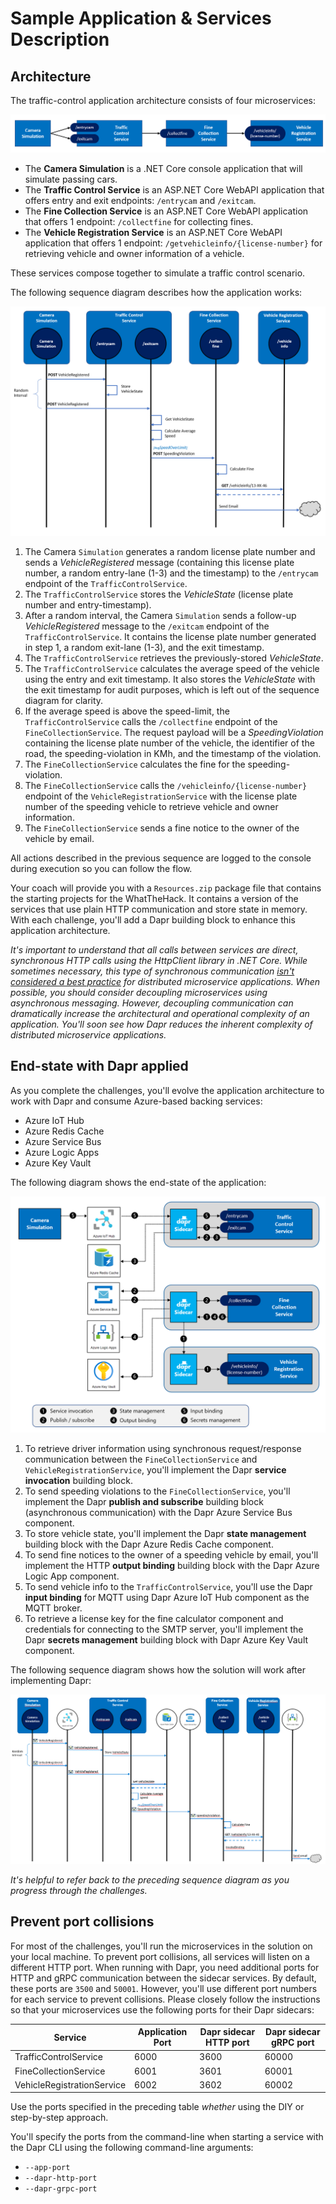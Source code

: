 # Sample Application & Services Description

## Architecture

The traffic-control application architecture consists of four microservices:

![Services](../../images/services.png)

- The **Camera Simulation** is a .NET Core console application that will simulate passing cars.
- The **Traffic Control Service** is an ASP.NET Core WebAPI application that offers entry and exit endpoints: `/entrycam` and `/exitcam`.
- The **Fine Collection Service** is an ASP.NET Core WebAPI application that offers 1 endpoint: `/collectfine` for collecting fines.
- The **Vehicle Registration Service** is an ASP.NET Core WebAPI application that offers 1 endpoint: `/getvehicleinfo/{license-number}` for retrieving vehicle and owner information of a vehicle.

These services compose together to simulate a traffic control scenario.

The following sequence diagram describes how the application works:

<img src="../../images/sequence.png" alt="Sequence diagram" style="zoom:67%;" />

1. The Camera `Simulation` generates a random license plate number and sends a *VehicleRegistered* message (containing this license plate number, a random entry-lane (1-3) and the timestamp) to the `/entrycam` endpoint of the `TrafficControlService`.
1. The `TrafficControlService` stores the *VehicleState* (license plate number and entry-timestamp).
1. After a random interval, the Camera `Simulation` sends a follow-up *VehicleRegistered* message to the `/exitcam` endpoint of the `TrafficControlService`. It contains the license plate number generated in step 1, a random exit-lane (1-3), and the exit timestamp.
1. The `TrafficControlService` retrieves the previously-stored *VehicleState*.
1. The `TrafficControlService` calculates the average speed of the vehicle using the entry and exit timestamp. It also stores the *VehicleState* with the exit timestamp for audit purposes, which is left out of the sequence diagram for clarity.
1. If the average speed is above the speed-limit, the `TrafficControlService` calls the `/collectfine` endpoint of the `FineCollectionService`. The request payload will be a *SpeedingViolation* containing the license plate number of the vehicle, the identifier of the road, the speeding-violation in KMh, and the timestamp of the violation.
1. The `FineCollectionService` calculates the fine for the speeding-violation.
1. The `FineCollectionService` calls the `/vehicleinfo/{license-number}` endpoint of the `VehicleRegistrationService` with the license plate number of the speeding vehicle to retrieve vehicle and owner information.
1. The `FineCollectionService` sends a fine notice to the owner of the vehicle by email.

All actions described in the previous sequence are logged to the console during execution so you can follow the flow.

Your coach will provide you with a `Resources.zip` package file that contains the starting projects for the WhatTheHack. It contains a version of the services that use plain HTTP communication and store state in memory. With each challenge, you'll add a Dapr building block to enhance this application architecture.

*It's important to understand that all calls between services are direct, synchronous HTTP calls using the HttpClient library in .NET Core. While sometimes necessary, this type of synchronous communication [isn't considered a best practice](https://docs.microsoft.com/dotnet/architecture/cloud-native/service-to-service-communication#requestresponse-messaging) for distributed microservice applications. When possible, you should consider decoupling microservices using asynchronous messaging. However, decoupling communication can dramatically increase the architectural and operational complexity of an application. You'll soon see how Dapr reduces the inherent complexity of distributed microservice applications.*

## End-state with Dapr applied

As you complete the challenges, you'll evolve the application architecture to work with Dapr and consume Azure-based backing services:

- Azure IoT Hub
- Azure Redis Cache
- Azure Service Bus
- Azure Logic Apps
- Azure Key Vault

The following diagram shows the end-state of the application:

<img src="../../images/dapr-setup.png" alt="Dapr setup" style="zoom:67%;" />

1. To retrieve driver information using synchronous request/response communication between the `FineCollectionService` and `VehicleRegistrationService`, you'll implement the Dapr **service invocation** building block.
1. To send speeding violations to the `FineCollectionService`, you'll implement the Dapr **publish and subscribe** building block (asynchronous communication) with the Dapr Azure Service Bus component.
1. To store vehicle state, you'll implement the Dapr **state management** building block with the Dapr Azure Redis Cache component.
1. To send fine notices to the owner of a speeding vehicle by email, you'll implement the HTTP **output binding** building block with the Dapr Azure Logic App component.
1. To send vehicle info to the `TrafficControlService`, you'll use the Dapr **input binding** for MQTT using Dapr Azure IoT Hub component as the MQTT broker.
1. To retrieve a license key for the fine calculator component and credentials for connecting to the SMTP server, you'll implement the Dapr **secrets management** building block with Dapr Azure Key Vault component.

The following sequence diagram shows how the solution will work after implementing Dapr:

<img src="../../images/sequence-dapr.png" alt="Sequence diagram with Dapr" style="zoom:67%;" />

*It's helpful to refer back to the preceding sequence diagram as you progress through the challenges.*

## Prevent port collisions

For most of the challenges, you'll run the microservices in the solution on your local machine. To prevent port collisions, all services will listen on a different HTTP port. When running with Dapr, you need additional ports for HTTP and gRPC communication between the sidecar services. By default, these ports are `3500` and `50001`. However, you'll use different port numbers for each service to prevent collisions. Please closely follow the instructions so that your microservices use the following ports for their Dapr sidecars:

| Service                    | Application Port | Dapr sidecar HTTP port | Dapr sidecar gRPC port |
| -------------------------- | ---------------- | ---------------------- | ---------------------- |
| TrafficControlService      | 6000             | 3600                   | 60000                  |
| FineCollectionService      | 6001             | 3601                   | 60001                  |
| VehicleRegistrationService | 6002             | 3602                   | 60002                  |

Use the ports specified in the preceding table *whether* using the DIY or step-by-step approach.

You'll specify the ports from the command-line when starting a service with the Dapr CLI using the following command-line arguments:

- `--app-port`
- `--dapr-http-port`
- `--dapr-grpc-port`
